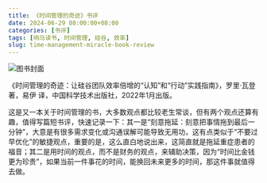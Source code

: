 ```yaml
---
title: 《时间管理的奇迹》书评
date: 2024-06-29 08:00:00+08:00
categories: [书评]
tags: [响马读书, 时间管理, 硅谷, 效率]
slug: time-management-miracle-book-review
---
```


<div class="p-3 text-center">
  <img class="img-fluid" src="/uploads/2024/0629/book-cover.png" alt="图书封面">
</div>

《时间管理的奇迹：让硅谷团队效率倍增的“认知”和“行动”实践指南》，罗里·瓦登 著，易伊 译，中国科学技术出版社，2022年1月出版。

这是又一本关于时间管理的书，大多数观点都比较老生常谈，但有两个观点还算有趣，值得写篇短书评，快速记录一下：其一是“刻意拖延：刻意把事情拖到最后一分钟”，大意是有很多需求变化或沟通误解可能导致无用功，这有点类似于“不要过早优化”的敏捷观点，重要的是，这么直白地说出来，这简直就是拖延重症患者的福音；其二是用时间的观点，而不是财务的观点，来辅助决策，因为“时间比金钱更为珍贵”，如果当前一件事花的时间，能换回未来更多的时间，那这件事就值得去做。

